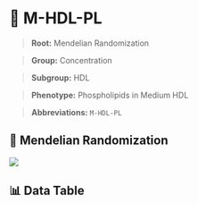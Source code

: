 # 🧪 M-HDL-PL

> **Root:** Mendelian Randomization

> **Group:** Concentration  

> **Subgroup:** HDL

> **Phenotype:** Phospholipids in Medium HDL  

> **Abbreviations:** `M-HDL-PL`

## 🧬 Mendelian Randomization  

<img src="/MR/Figures/Inverse/MhengxianHDLhengxianPL.png"/>


## 📊 Data Table


<CsvTableMRI src="/MR_Data/Inverse/MhengxianHDLhengxianPL.csv"/>
